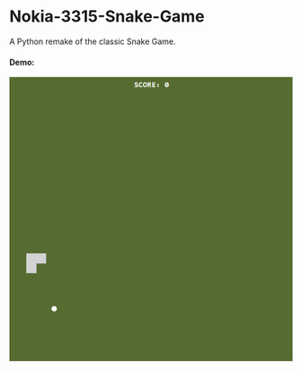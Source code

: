 # Nokia-3315-Snake-Game
A Python remake of the classic Snake Game.

#### Demo:
![](https://github.com/gurbax-lol/Nokia-3315-Snake-Game/blob/master/Snake-Game-Demo.gif?raw=true)
